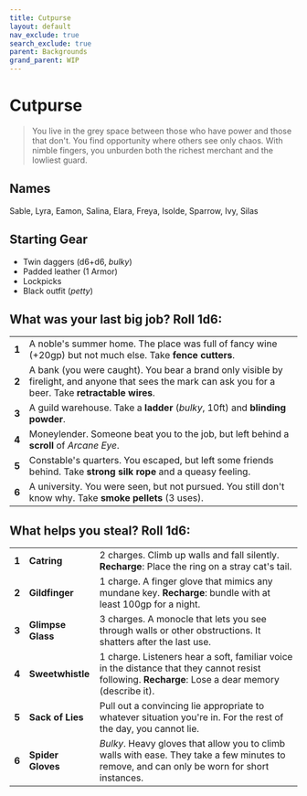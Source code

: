 ```yaml
---
title: Cutpurse
layout: default
nav_exclude: true
search_exclude: true
parent: Backgrounds
grand_parent: WIP
---
```


# Cutpurse

> You live in the grey space between those who have power and those that don't. You find opportunity where others see only chaos. With nimble fingers, you unburden both the richest merchant and the lowliest guard. 

## Names

Sable, Lyra, Eamon, Salina, Elara, Freya, Isolde, Sparrow, Ivy, Silas

## Starting Gear
 
- Twin daggers (d6+d6, _bulky_)
- Padded leather (1 Armor)
- Lockpicks
- Black outfit (_petty_)

## What was your last big job? Roll 1d6:

|       |                                                                                                                                                         |
| ----- | ------------------------------------------------------------------------------------------------------------------------------------------------------- |
| **1** | A noble's summer home. The place was full of fancy wine (+20gp) but not much else. Take **fence cutters**.                                              |
| **2** | A bank (you were caught). You bear a brand only visible by firelight, and anyone that sees the mark can ask you for a beer. Take **retractable wires**. |
| **3** | A guild warehouse. Take a **ladder** (_bulky_, 10ft) and **blinding powder**.                                                                           |
| **4** | Moneylender. Someone beat you to the job, but left behind a **scroll** of _Arcane Eye_.                                                                 |
| **5** | Constable's quarters. You escaped, but left some friends behind. Take **strong silk rope** and a queasy feeling.                                        |
| **6** | A university. You were seen, but not pursued. You still don't know why. Take **smoke pellets** (3 uses).                                                |

## What helps you steal? Roll 1d6:

|       |                   |                                                                                                                                                    |
| ----- | ----------------- | -------------------------------------------------------------------------------------------------------------------------------------------------- |
| **1** | **Catring**       | 2 charges. Climb up walls and fall silently. **Recharge**: Place the ring on a stray cat's tail.                                                   |
| **2** | **Gildfinger**    | 1 charge. A finger glove that mimics any mundane key. **Recharge**: bundle with at least 100gp for a night.                                        |
| **3** | **Glimpse Glass** | 3 charges. A monocle that lets you see through walls or other obstructions. It shatters after the last use.                                        |
| **4** | **Sweetwhistle**  | 1 charge. Listeners hear a soft, familiar voice in the distance that they cannot resist following. **Recharge**: Lose a dear memory (describe it). |
| **5** | **Sack of Lies**  | Pull out a convincing lie appropriate to whatever situation you're in. For the rest of the day, you cannot lie.                                    |
| **6** | **Spider Gloves** | _Bulky_. Heavy gloves that allow you to climb walls with ease. They take a few minutes to remove, and can only be worn for short instances.        |
